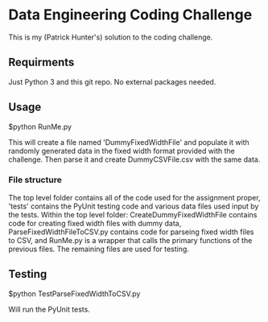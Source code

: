 # Data Engineering Coding Challenge
This is my (Patrick Hunter's) solution to the coding challenge.

## Requirments

Just Python 3 and this git repo.  No external packages needed.

## Usage
$python RunMe.py

This will create a file named 'DummyFixedWidthFile' and 
populate it with randomly generated data in the fixed
width format provided with the challenge.  Then parse it
and create DummyCSVFile.csv with the same data.

### File structure
The top level folder contains all of the code used for the
assignment proper, 'tests' contains the PyUnit testing 
code and various data files used input by the tests.
Within the top level folder: CreateDummyFixedWidthFile 
contains code for creating fixed width files with dummy data,
ParseFixedWidthFileToCSV.py contains code for parseing fixed
width files to CSV, and RunMe.py is a wrapper that calls the
primary functions of the previous files.  The remaining files
are used for testing.

## Testing
$python TestParseFixedWidthToCSV.py

Will run the PyUnit tests.